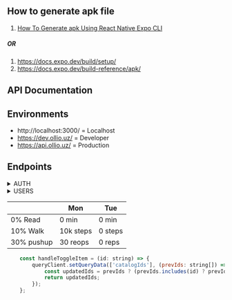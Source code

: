 ## How to generate apk file
1. [How To Generate apk Using React Native Expo CLI](https://medium.com/@hrusikesh251.nalanda/how-to-generate-apk-using-react-native-expo-cli-43c4c2085636)
##### OR
1. https://docs.expo.dev/build/setup/
2. https://docs.expo.dev/build-reference/apk/

## API Documentation

## Environments
- http://localhost:3000/ = Localhost
- https://dev.ollio.uz/ = Developer
- https://api.ollio.uz/ = Production

## Endpoints

<details>
<summary>AUTH</summary>

### 1) POST /auth/signin

#### Headers:

- Content-Type: application/json

#### Request:
    {
        "phoneNumber": "998935399093",
        "password": "wholesaler"
    }

#### Response:
    {
      "accessToken": "eyJhbGciOiJIUzI1NiIsInR5cCI6IkpXVCJ9.eyJzdWIiOiI2NWE1NjMwNjBjZjg2M2Q4ZGEzMWNjMWIiLCJwaG9uZU51bWJlciI6Ijk5ODkzNTM5OTA5MyIsImlhdCI6MTcxMjAyNzc1NSwiZXhwIjoxNzEyMDMxMzU1fQ.nvBKOx6zayHgu1JwFZCO-TngeMDU2LIVcpt4QN4S-UM"
    }


### 2) GET /auth/profile

#### Headers:

- Content-Type: application/json
- Authorization: Bearer Token = accessToken

#### Response:
      {
         "sub": "65a563060cf863d8da31cc1b",
         "phoneNumber": "998935399093",
         "iat": 1712210856,
         "exp": 1712214456
      }
</details>

<details>
<summary>USERS</summary>

### 1) POST /users

#### Headers:

- Content-Type: application/json
- Authorization: Bearer Token = accessToken

#### Request:
    {
        "firstName": "Mike",
        "lastName": "Tyson",
        "phoneNumber": "998935399098",
        "address": "Tashkent, Uzbekistan",
        "password": "password",
        "role": "admin"
    }

#### Response:
    {
        "_id": "660e6c6a0bef37745202a4df",
        "bossId": null,
        "firstName": "Mike",
        "lastName": "Tyson",
        "address": "Tashkent, Uzbekistan",
        "password": "password",
        "phoneNumber": "998935399098",
        "role": "admin",
        "status": 1
    }


### 2) PATCH | GET /users/id

#### Headers:

- Content-Type: application/json
- Authorization: Bearer Token = accessToken

#### Response:
    {
        "_id": "660e6c6a0bef37745202a4df",
        "bossId": null,
        "firstName": "Mike",
        "lastName": "Tyson",
        "address": "Tashkent, Uzbekistan",
        "password": "password",
        "phoneNumber": "998935399098",
        "role": "admin",
        "status": 1
    }


### 3) GET /users

#### Headers:

- Content-Type: application/json
- Authorization: Bearer Token = accessToken

#### Response:
    [
        {
            "bossId": null,
            "_id": "65dc70c6a441a798ba5e8562",
            "firstName": "admin",
            "phoneNumber": "998935399095",
            "address": "Tashkent, Uzbekistan",
            "password": "admin",
            "role": "admin",
            "status": 1
        },
        {
            "bossId": null,
            "_id": "65a563060cf863d8da31cc1b",
            "firstName": "wholesaler",
            "phoneNumber": "998935399093",
            "address": "Tashkent, Uzbekistan",
            "password": "wholesaler",
            "role": "wholesaler",
            "status": 1
        }...
    ]
</details>

|  | Mon| Tue |
|-|-|-|  
| 0% Read | 0 min | 0 min |
| 10% Walk | 10k steps | 0 steps |  
| 30% pushup | 30 reops | 0 reps |

```javascript
    const handleToggleItem = (id: string) => {
        queryClient.setQueryData(['catalogIds'], (prevIds: string[]) => {
            const updatedIds = prevIds ? (prevIds.includes(id) ? prevIds.filter(itemID => itemID !== id) : [...prevIds, id]) : [id];
            return updatedIds;
        });
    };
```